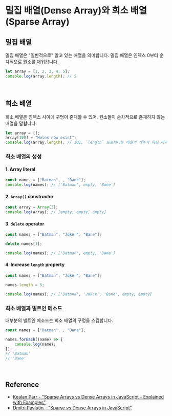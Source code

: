 # 밀집 배열(Dense Array)와 희소 배열(Sparse Array)

## 밀집 배열

밀집 배열은 "일반적으로" 알고 있는 배열을 의미합니다. 밀집 배열은 인덱스 0부터 순차적으로 원소를 채워갑니다.

```javascript
let array = [1, 2, 3, 4, 5];
console.log(array.length); // 5
```

<br>

## 희소 배열

희소 배열은 인덱스 사이에 구멍이 존재할 수 있어, 원소들이 순차적으로 존재하지 않는 배열을 말합니다.

```javascript
let array = [];
array[100] = "Holes now exist";
console.log(array.length); // 101, `length` 프로퍼티는 배열의 개수가 아닌 마지막 인덱스 + 1을 반환합니다.
```

### 희소 배열의 생성

#### 1. Array literal

```javascript
const names = ["Batman", , "Bane"];
console.log(names); // ['Batman', empty, 'Bane']
```

#### 2. `Array()` constructor

```javascript
const array = Array(3);
console.log(array); // [empty, empty, empty]
```

#### 3. `delete` operator

```javascript
const names = ["Batman", "Joker", "Bane"];

delete names[1];

console.log(names); // ['Batman', empty, 'Bane']
```

#### 4. Increase `length` property

```javascript
const names = ["Batman", "Joker", "Bane"];

names.length = 5;

console.log(names); // ['Batmna', 'Joker', 'Bane', empty, empty]
```

### 희소 배열과 빌트인 메소드

대부분의 빌트인 메소드는 희소 배열의 구멍을 스킵합니다.

```javascript
const names = ["Batman", , "Bane"];

names.forEach((name) => {
    console.log(name);
});
// 'Batman'
// 'Bane'
```

<br>

## Reference

-   [Kealan Parr - "Sparse Arrays vs Dense Arrays in JavaScript - Explained with Examples"](https://www.freecodecamp.org/news/sparse-and-dense-arrays-in-javascript/)
-   [Dmitri Pavlutin - "Sparse vs Dense Arrays in JavaScript"](https://dmitripavlutin.com/javascript-sparse-dense-arrays/)
